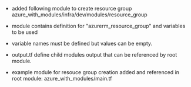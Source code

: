 
- added following module to create resource group
  azure_with_modules/infra/dev/modules/resource_group
  
- module contains definition for "azurerm_resource_group" and variables to be used

- variable names must be defined but values can be empty.

- output.tf define child modules output that can be referenced by root module. 

- example module for resouce group creation added and referenced in root module: azure_with_modules/main.tf

